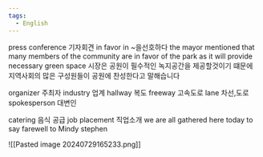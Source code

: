 ```yaml
---
tags:
  - English
---
```

press conference 기자회견
in favor in ~을선호하다
the mayor mentioned that many members of the community are in favor of the park as it will provide necessary green space
시장은 공원이 필수적인 녹지공간을 제공할것이기 떄문에 지역사회의 많은 구성원들이 공원에 찬성한다고 말해습니다

organizer 주최자
industry 업계
hallway 복도
freeway 고속도로
lane 차선,도로
spokesperson 대변인

catering 음식 공급
job placement 직업소개
we are all gathered here today to say farewell to Mindy stephen

![[Pasted image 20240729165233.png]]
